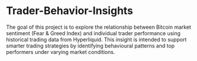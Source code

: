 # Trader-Behavior-Insights
The goal of this project is to explore the relationship between Bitcoin market sentiment (Fear &amp; Greed Index) and individual trader performance using historical trading data from Hyperliquid. This insight is intended to support smarter trading strategies by identifying behavioural patterns and top performers under varying market conditions.
